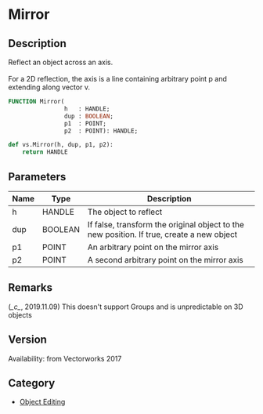 # Mirror

## Description
Reflect an object across an axis.<BR>
<BR>
For a 2D reflection, the axis is a line containing arbitrary point p and extending along vector v.

```pascal
FUNCTION Mirror(
				h   : HANDLE;
				dup : BOOLEAN;
				p1  : POINT;
				p2  : POINT): HANDLE;
```

```python
def vs.Mirror(h, dup, p1, p2):
    return HANDLE
```

## Parameters
|Name|Type|Description|
|---|---|---|
|h|HANDLE|The object to reflect|
|dup|BOOLEAN|If false, transform the original object to the new position. If true, create a new object|
|p1|POINT|An arbitrary point on the mirror axis|
|p2|POINT|A second arbitrary point on the mirror axis|

## Remarks
(*\_c\_*, 2019.11.09) This doesn't support Groups and is unpredictable on 3D objects

## Version
Availability: from Vectorworks 2017

## Category
* [Object Editing](../Categories/Object%20Editing.md)

